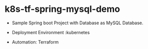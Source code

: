 # k8s-tf-spring-mysql-demo

- Sample Spring boot Project with Database as MySQL Database.

- Deployment Environment :kubernetes

- Automation: Terraform
